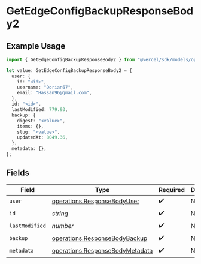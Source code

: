 # GetEdgeConfigBackupResponseBody2

## Example Usage

```typescript
import { GetEdgeConfigBackupResponseBody2 } from "@vercel/sdk/models/operations/getedgeconfigbackup.js";

let value: GetEdgeConfigBackupResponseBody2 = {
  user: {
    id: "<id>",
    username: "Dorian67",
    email: "Hassan96@gmail.com",
  },
  id: "<id>",
  lastModified: 779.93,
  backup: {
    digest: "<value>",
    items: {},
    slug: "<value>",
    updatedAt: 8049.36,
  },
  metadata: {},
};
```

## Fields

| Field                                                                              | Type                                                                               | Required                                                                           | Description                                                                        |
| ---------------------------------------------------------------------------------- | ---------------------------------------------------------------------------------- | ---------------------------------------------------------------------------------- | ---------------------------------------------------------------------------------- |
| `user`                                                                             | [operations.ResponseBodyUser](../../models/operations/responsebodyuser.md)         | :heavy_check_mark:                                                                 | N/A                                                                                |
| `id`                                                                               | *string*                                                                           | :heavy_check_mark:                                                                 | N/A                                                                                |
| `lastModified`                                                                     | *number*                                                                           | :heavy_check_mark:                                                                 | N/A                                                                                |
| `backup`                                                                           | [operations.ResponseBodyBackup](../../models/operations/responsebodybackup.md)     | :heavy_check_mark:                                                                 | N/A                                                                                |
| `metadata`                                                                         | [operations.ResponseBodyMetadata](../../models/operations/responsebodymetadata.md) | :heavy_check_mark:                                                                 | N/A                                                                                |